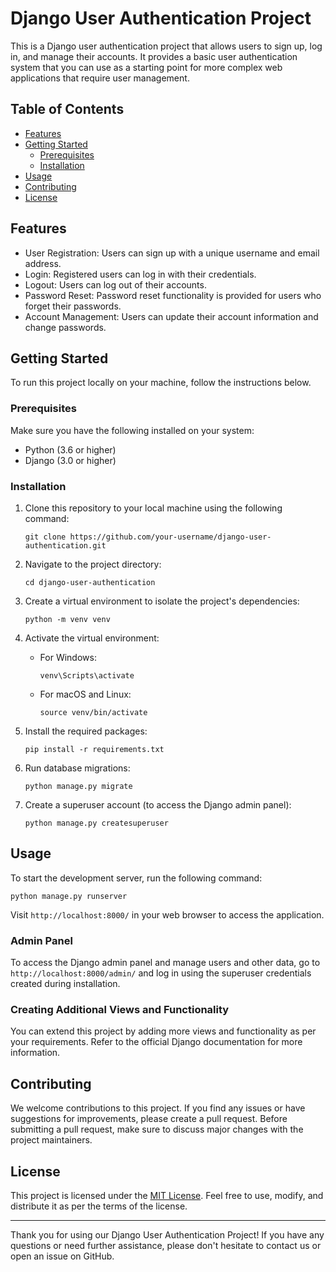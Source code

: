 # Django User Authentication Project

This is a Django user authentication project that allows users to sign up, log in, and manage their accounts. It provides a basic user authentication system that you can use as a starting point for more complex web applications that require user management.

## Table of Contents
- [Features](#features)
- [Getting Started](#getting-started)
  - [Prerequisites](#prerequisites)
  - [Installation](#installation)
- [Usage](#usage)
- [Contributing](#contributing)
- [License](#license)

## Features

- User Registration: Users can sign up with a unique username and email address.
- Login: Registered users can log in with their credentials.
- Logout: Users can log out of their accounts.
- Password Reset: Password reset functionality is provided for users who forget their passwords.
- Account Management: Users can update their account information and change passwords.

## Getting Started

To run this project locally on your machine, follow the instructions below.

### Prerequisites

Make sure you have the following installed on your system:

- Python (3.6 or higher)
- Django (3.0 or higher)

### Installation

1. Clone this repository to your local machine using the following command:

   ```
   git clone https://github.com/your-username/django-user-authentication.git
   ```

2. Navigate to the project directory:

   ```
   cd django-user-authentication
   ```

3. Create a virtual environment to isolate the project's dependencies:

   ```
   python -m venv venv
   ```

4. Activate the virtual environment:

   - For Windows:

     ```
     venv\Scripts\activate
     ```

   - For macOS and Linux:

     ```
     source venv/bin/activate
     ```

5. Install the required packages:

   ```
   pip install -r requirements.txt
   ```

6. Run database migrations:

   ```
   python manage.py migrate
   ```

7. Create a superuser account (to access the Django admin panel):

   ```
   python manage.py createsuperuser
   ```

## Usage

To start the development server, run the following command:

```
python manage.py runserver
```

Visit `http://localhost:8000/` in your web browser to access the application.

### Admin Panel

To access the Django admin panel and manage users and other data, go to `http://localhost:8000/admin/` and log in using the superuser credentials created during installation.

### Creating Additional Views and Functionality

You can extend this project by adding more views and functionality as per your requirements. Refer to the official Django documentation for more information.

## Contributing

We welcome contributions to this project. If you find any issues or have suggestions for improvements, please create a pull request. Before submitting a pull request, make sure to discuss major changes with the project maintainers.

## License

This project is licensed under the [MIT License](https://github.com/srivarshithdaladuli/User-Authentication-Django/blob/master/LICENSE). Feel free to use, modify, and distribute it as per the terms of the license.

---

Thank you for using our Django User Authentication Project! If you have any questions or need further assistance, please don't hesitate to contact us or open an issue on GitHub.

